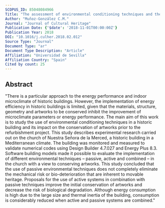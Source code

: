 ```yaml
---
SCOPUS_ID: 85048084966
Title: "The assessment of environmental conditioning techniques and their energy performance in historic churches located in Mediterranean climate"
Author: "Muñoz-González C.M."
Journal: "Journal of Cultural Heritage"
Publication Date: {'$date': '2018-11-01T00:00:00Z'}
Publication Year: 2018
DOI: "10.1016/j.culher.2018.02.012"
Source Type: "Journal"
Document Type: "ar"
Document Type Description: "Article"
Affiliation: "Universidad de Sevilla"
Affiliation Country: "Spain"
Cited by count: 25
---
```


## Abstract
"There is a particular approach to the energy performance and indoor microclimate of historic buildings. However, the implementation of energy efficiency in historic buildings is limited, given that the materials, structure, geometry and artworks to be conserved inhibit the improvement of microclimate parameters or energy performance. The main aim of this work is to study the use of environmental conditioning techniques in a historic building and its impact on the conservation of artworks prior to the refurbishment project. This study describes experimental research carried out on the church of Nuestra Señora de la Merced, a historic building in a Mediterranean climate. The building was monitored and measured to validate numerical codes using Design Builder 4.7.027 and Energy Plus 8.3. Software building models made it possible to evaluate the implementation of different environmental techniques – passive, active and combined – in the church with a view to conserving artworks. This study concluded that the use of passive environmental techniques does not completely eliminate the mechanical risk or bio-deterioration that are inherent to movable heritage. Proposals for the use of active systems in combination with passive techniques improve the initial conservation of artworks and decrease the risk of biological degradation. Although energy consumption is high due to the large size and thermal inertia of the building, consumption is considerably reduced when active and passive systems are combined."
